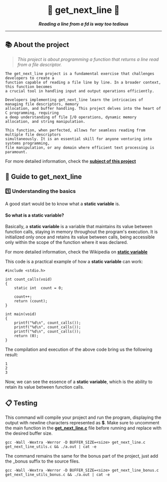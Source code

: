 <h1 align="center">
  📜 get_next_line 📜
</h1>

<p align="center">
  <b><i>Reading a line from a fd is way too tedious</i></b><br>
</p>

---

##  📚 About the project
> _This project is about programming a function that returns a line
read from a file descriptor._

    The get_next_line project is a fundamental exercise that challenges developers to create a
    function capable of reading a file line by line. In a broader context, this function becomes
    a crucial tool in handling input and output operations efficiently.

    Developers implementing get_next_line learn the intricacies of managing file descriptors, memory
    allocation, and buffer handling. This project delves into the heart of C programming, requiring
    a deep understanding of file I/O operations, dynamic memory allocation, and string manipulation.

    This function, when perfected, allows for seamless reading from multiple file descriptors
    simultaneously. It is an essential skill for anyone venturing into systems programming,
    file manipulation, or any domain where efficient text processing is paramount.

For more detailed information, check the [**subject of this project**](https://github.com/ircjr/get_next_line/blob/main/en.subject.pdf)

## 📖 Guide to get_next_line

### 1️⃣ Understanding the basics

A good start would be to know what a **static variable** is.

#### So what is a **static variable**?

Basically, a **static variable** is a variable that maintains its value between function calls, staying in memory throughout the program's execution. It is initialized only once and retains its value between calls, being accessible only within the scope of the function where it was declared.

For more detailed information, check the Wikipedia on [**static variable**](https://en.wikipedia.org/wiki/Static_variable)

This code is a practical example of how a **static variable** can work:

```
#include <stdio.h>

int	count_calls(void)
{
	static int	count = 0;

	count++;
	return (count);
}

int	main(void)
{
	printf("%d\n", count_calls());
	printf("%d\n", count_calls());
	printf("%d\n", count_calls());
	return (0);
}
```

The compilation and execution of the above code bring us the following result:

```
1
2
3
```

Now, we can see the essence of a **static variable**, which is the ability to retain its value between function calls.

## 📋 Testing

This command will compile your project and run the program, displaying the output with newline characters represented as **$**. Make sure to uncomment the main function in the [**get_next_line.c**](https://github.com/ircjr/get_next_line/blob/main/get_next_line.c) file before running and replace **<size>** with the desired buffer size.

```shell
gcc -Wall -Wextra -Werror -D BUFFER_SIZE=<size> get_next_line.c get_next_line_utils.c && ./a.out | cat -e
```
The command remains the same for the bonus part of the project, just add the _bonus suffix to the source files.

```shell
gcc -Wall -Wextra -Werror -D BUFFER_SIZE=<size> get_next_line_bonus.c get_next_line_utils_bonus.c && ./a.out | cat -e
```
